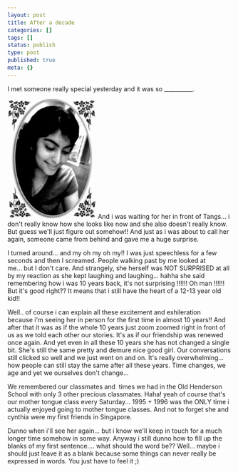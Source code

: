 ```yaml
---
layout: post
title: After a decade
categories: []
tags: []
status: publish
type: post
published: true
meta: {}
---
```

I met someone really special yesterday and it was so \_\_\_\_\_\_\_\_\_\_.

![](/img/so.jpg) And i was waiting for her in front of Tangs... i don't really know how she looks like now and she also doesn't really know. But guess we'll just figure out somehow!! And just as i was about to call her again, someone came from behind and gave me a huge surprise.

I turned around... and my oh my oh my!! I was just speechless for a few seconds and then I screamed. People walking past by me looked at me... but I don't care. And strangely, she herself was NOT SURPRISED at all by my reaction as she kept laughing and laughing... hahha she said remembering how i was 10 years back, it's not surprising !!!!!! Oh man !!!!!! But it's good right?? It means that i still have the heart of a 12-13 year old kid!!

Well.. of course i can explain all these excitement and exhileration because i'm seeing her in person for the first time in almost 10 years!! And after that it was as if the whole 10 years just zoom zoomed right in front of us as we told each other our stories. It's as if our friendship was renewed once again. And yet even in all these 10 years she has not changed a single bit. She's still the same pretty and demure nice good girl. Our conversations still clicked so well and we just went on and on. It's really overwhelming... how people can still stay the same after all these years. Time changes, we age and yet we ourselves don't change...

We remembered our classmates and  times we had in the Old Henderson School with only 3 other precious classmates. Haha! yeah of course that's our mother tongue class every Saturday... 1995 + 1996 was the ONLY time i actually enjoyed going to mother tongue classes. And not to forget she and cynthia were my first friends in Singapore.

Dunno when i'll see her again... but i know we'll keep in touch for a much longer time somehow in some way. Anyway i still dunno how to fill up the blanks of my first sentence.... what should the word be?? Well... maybe i should just leave it as a blank because some things can never really be expressed in words. You just have to feel it ;)
